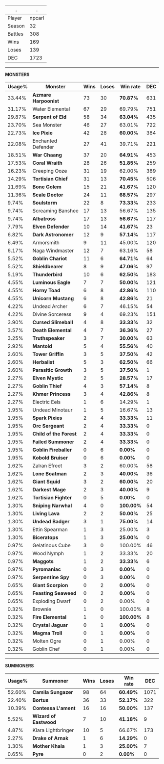 .|.
|-|-
Player|npcarl
Season|32
Battles|308
Wins|169
Loses|139
DEC|1723

---
**MONSTERS**

Usage%|Monster|Wins|Loses|Win rate|DEC|
-|-|-|-|-|-|
33.44%|**Azmare Harpoonist**|73|30|**70.87%**|631|
31.17%|Water Elemental|67|29|69.79%|751|
29.87%|**Serpent of Eld**|58|34|**63.04%**|435|
23.70%|Sea Monster|46|27|63.01%|722|
22.73%|**Ice Pixie**|42|28|**60.00%**|384|
22.08%|Enchanted Defender|27|41|39.71%|221|
18.51%|**War Chaang**|37|20|**64.91%**|453|
17.53%|**Coral Wraith**|28|26|**51.85%**|259|
16.23%|Creeping Ooze|31|19|62.00%|389|
14.29%|**Tortisian Chief**|31|13|**70.45%**|506|
11.69%|**Bone Golem**|15|21|**41.67%**|120|
11.36%|**Scale Doctor**|24|11|**68.57%**|297|
9.74%|**Soulstorm**|22|8|**73.33%**|233|
9.74%|Screaming Banshee|17|13|56.67%|135|
9.74%|**Albatross**|17|13|**56.67%**|117|
7.79%|**Elven Defender**|10|14|**41.67%**|23|
6.82%|**Dark Astronomer**|12|9|**57.14%**|117|
6.49%|Armorsmith|9|11|45.00%|120|
6.17%|Naga Windmaster|12|7|63.16%|58|
5.52%|**Goblin Chariot**|11|6|**64.71%**|64|
5.52%|**Shieldbearer**|8|9|**47.06%**|97|
5.19%|**Thunderbird**|10|6|**62.50%**|183|
4.55%|**Luminous Eagle**|7|7|**50.00%**|121|
4.55%|**Horny Toad**|6|8|**42.86%**|110|
4.55%|**Unicorn Mustang**|6|8|**42.86%**|21|
4.22%|Undead Archer|6|7|46.15%|54|
4.22%|Divine Sorceress|9|4|69.23%|151|
3.90%|**Cursed Slimeball**|4|8|**33.33%**|32|
3.57%|**Death Elemental**|4|7|**36.36%**|27|
3.25%|**Truthspeaker**|3|7|**30.00%**|63|
2.92%|**Mantoid**|5|4|**55.56%**|40|
2.60%|**Tower Griffin**|3|5|**37.50%**|42|
2.60%|**Herbalist**|5|3|**62.50%**|66|
2.60%|**Parasitic Growth**|3|5|**37.50%**|1|
2.27%|**Elven Mystic**|2|5|**28.57%**|17|
2.27%|**Goblin Thief**|4|3|**57.14%**|8|
2.27%|**Khmer Princess**|3|4|**42.86%**|8|
2.27%|Electric Eels|1|6|14.29%|1|
1.95%|Undead Minotaur|1|5|16.67%|13|
1.95%|**Spark Pixies**|2|4|**33.33%**|11|
1.95%|**Orc Sergeant**|2|4|**33.33%**|0|
1.95%|**Child of the Forest**|2|4|**33.33%**|0|
1.95%|**Failed Summoner**|2|4|**33.33%**|0|
1.95%|**Goblin Fireballer**|0|6|**0.00%**|0|
1.95%|**Kobold Bruiser**|0|6|**0.00%**|0|
1.62%|Zalran Efreet|3|2|60.00%|58|
1.62%|**Lone Boatman**|2|3|**40.00%**|36|
1.62%|**Giant Squid**|3|2|**60.00%**|20|
1.62%|**Darkest Mage**|2|3|**40.00%**|9|
1.62%|**Tortisian Fighter**|0|5|**0.00%**|0|
1.30%|**Sniping Narwhal**|4|0|**100.00%**|54|
1.30%|**Living Lava**|2|2|**50.00%**|25|
1.30%|**Undead Badger**|3|1|**75.00%**|14|
1.30%|Ettin Spearman|1|3|25.00%|3|
1.30%|**Biceratops**|1|3|**25.00%**|0|
0.97%|Gelatinous Cube|3|0|100.00%|46|
0.97%|Wood Nymph|1|2|33.33%|20|
0.97%|**Maggots**|1|2|**33.33%**|6|
0.97%|**Pyromaniac**|0|3|**0.00%**|0|
0.97%|**Serpentine Spy**|0|3|**0.00%**|0|
0.65%|**Giant Scorpion**|0|2|**0.00%**|0|
0.65%|**Feasting Seaweed**|0|2|**0.00%**|0|
0.65%|Exploding Dwarf|0|2|0.00%|0|
0.32%|Brownie|1|0|100.00%|8|
0.32%|**Fire Elemental**|1|0|**100.00%**|8|
0.32%|**Crystal Jaguar**|0|1|**0.00%**|0|
0.32%|**Magma Troll**|0|1|**0.00%**|0|
0.32%|Molten Ogre|0|1|0.00%|0|
0.32%|Goblin Chef|0|1|0.00%|0|

---
**SUMMONERS**

Usage%|Summoner|Wins|Loses|Win rate|DEC|
-|-|-|-|-|-|
52.60%|**Camila Sungazer**|98|64|**60.49%**|1071|
22.40%|**Bortus**|36|33|**52.17%**|322|
10.39%|**Contessa L'ament**|16|16|**50.00%**|137|
5.52%|**Wizard of Eastwood**|7|10|**41.18%**|9|
4.87%|Kiara Lightbringer|10|5|66.67%|173|
2.27%|**Drake of Arnak**|1|6|**14.29%**|0|
1.30%|**Mother Khala**|1|3|**25.00%**|7|
0.65%|**Pyre**|0|2|**0.00%**|0|
